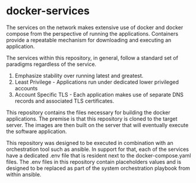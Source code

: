# docker-services
The services on the network makes extensive use of docker and docker compose
from the perspective of running the applications. Containers provide a repeatable
mechanism for downloading and executing an application.

The services within this repository, in general, follow a standard set of paradigms
regardless of the service.

1. Emphasize stability over running latest and greatest.
2. Least Privilege - Applications run under dedicated lower privileged accounts
3. Account Specific TLS - Each application makes use of separate DNS records and associated TLS certificates.

This repository contains the files necessary for building the docker applications. The premise is that this
repository is cloned to the target server. The images are then built on the server that will eventually execute
the software application.

This repository was designed to be executed in combination with an orchestration tool such as ansible. In support
for that, each of the services have a dedicated .env file that is resident next to the docker-compose.yaml
files. The .env files in this repository contain placeholders values and is designed to be replaced as part of
the system orchestration playbook from within ansible.
